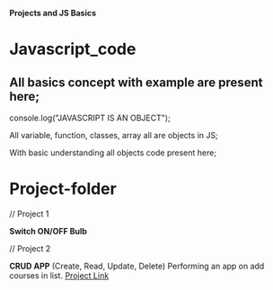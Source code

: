 **Projects and JS Basics**

# **Javascript_code**

## All basics concept with example are present here;

console.log("JAVASCRIPT IS AN OBJECT");

All variable, function, classes, array all are objects in JS;

With basic understanding all objects code present here;

# Project-folder

// Project 1

**Switch ON/OFF Bulb**

// Project 2

**CRUD APP** 
(Create, Read, Update, Delete)
Performing an app on add courses in list.
[Project Link](https://addstudymaterial.000webhostapp.com)




